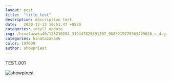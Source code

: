 ```yaml
---
layout: post
title:  "title_test"
description: description test. 
date:   2020-12-13 10:51:47 +0530
categories: jekyll update
img: /hinatazaka46/128210284_319447825691207_9083219770363429626_n_4.gif
categories: hinatazaka46
color: 1976D9
author: showpriest
---
```


TEST_001

![showpirest]({{site.baseurl}}/images/hinatazaka46/128210284_319447825691207_9083219770363429626_n_4.gif)

